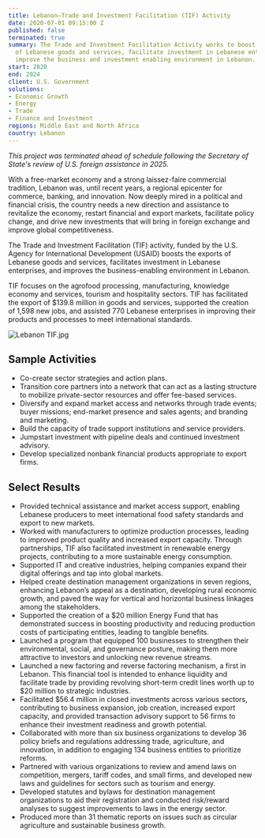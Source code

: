 ```yaml
---
title: Lebanon—Trade and Investment Facilitation (TIF) Activity
date: 2020-07-01 09:15:00 Z
published: false
terminated: true
summary: The Trade and Investment Facilitation Activity works to boost the exports
  of Lebanese goods and services, facilitate investment in Lebanese enterprises, and
  improve the business and investment enabling environment in Lebanon.
start: 2020
end: 2024
client: U.S. Government
solutions:
- Economic Growth
- Energy
- Trade
- Finance and Investment
regions: Middle East and North Africa
country: Lebanon
---
```


<aside><em>This project was terminated ahead of schedule following the Secretary of State's review of U.S. foreign assistance in 2025.</em></aside>

With a free-market economy and a strong laissez-faire commercial tradition, Lebanon was, until recent years, a regional epicenter for commerce, banking, and innovation. Now deeply mired in a political and financial crisis, the country needs a new direction and assistance to revitalize the economy, restart financial and export markets, facilitate policy change, and drive new investments that will bring in foreign exchange and improve global competitiveness.

The Trade and Investment Facilitation (TIF) activity, funded by the U.S. Agency for International Development (USAID) boosts the exports of Lebanese goods and services, facilitates investment in Lebanese enterprises, and improves the business-enabling environment in Lebanon.

TIF focuses on the agrofood processing, manufacturing, knowledge economy and services, tourism and hospitality sectors. TIF has facilitated the export of $139.8 million in goods and services, supported the creation of 1,598 new jobs, and assisted 770 Lebanese enterprises in improving their products and processes to meet international standards.

![Lebanon TIF.jpg](/uploads/Lebanon%20TIF.jpg)

## Sample Activities

* Co-create sector strategies and action plans.
* Transition core partners into a network that can act as a lasting structure to mobilize private-sector resources and offer fee-based services.
* Diversify and expand market access and networks through trade events; buyer missions; end-market presence and sales agents; and branding and marketing.
* Build the capacity of trade support institutions and service providers.
* Jumpstart investment with pipeline deals and continued investment advisory.
* Develop specialized nonbank financial products appropriate to export firms.

## Select Results

* Provided technical assistance and market access support, enabling Lebanese producers to meet international food safety standards and export to new markets.
* Worked with manufacturers to optimize production processes, leading to improved product quality and increased export capacity. Through partnerships, TIF also facilitated investment in renewable energy projects, contributing to a more sustainable energy consumption.
* Supported IT and creative industries, helping companies expand their digital offerings and tap into global markets.
* Helped create destination management organizations in seven regions, enhancing Lebanon’s appeal as a destination, developing rural economic growth, and paved the way for vertical and horizontal business linkages among the stakeholders.
* Supported the creation of a $20 million Energy Fund that has demonstrated success in boosting productivity and reducing production costs of participating entities, leading to tangible benefits.
* Launched a program that equipped 100 businesses to strengthen their environmental, social, and governance posture, making them more attractive to investors and unlocking new revenue streams.
* Launched a new factoring and reverse factoring mechanism, a first in Lebanon. This financial tool is intended to enhance liquidity and facilitate trade by providing revolving short-term credit lines worth up to $20 million to strategic industries.
* Facilitated $56.4 million in closed investments across various sectors, contributing to business expansion, job creation, increased export capacity, and provided transaction advisory support to 56 firms to enhance their investment readiness and growth potential.
* Collaborated with more than six business organizations to develop 36 policy briefs and regulations addressing trade, agriculture, and innovation, in addition to engaging 134 business entities to prioritize reforms.
* Partnered with various organizations to review and amend laws on competition, mergers, tariff codes, and small firms, and developed new laws and guidelines for sectors such as tourism and energy.
* Developed statutes and bylaws for destination management organizations to aid their registration and conducted risk/reward analyses to suggest improvements to laws in the energy sector.
* Produced more than 31 thematic reports on issues such as circular agriculture and sustainable business growth.
